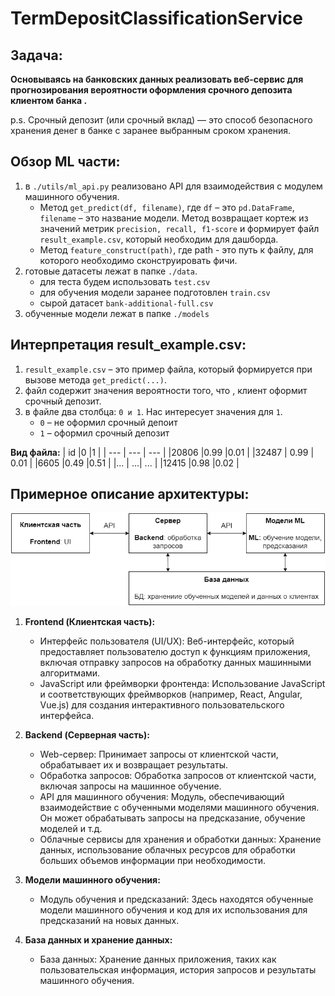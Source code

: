# TermDepositClassificationService

## Задача:
**Основываясь на банковских данных реализовать веб-сервис для прогнозирования вероятности оформления срочного депозита клиентом банка .**

p.s. Срочный депозит (или срочный вклад) — это способ безопасного хранения денег в банке с заранее выбранным сроком хранения.

## Обзор ML части:
1. в ```./utils/ml_api.py``` реализовано API для взаимодействия с модулем машинного обучения.
    - Метод ```get_predict(df, filename)```, где ```df``` – это ```pd.DataFrame```, ```filename``` – это название модели. Метод возвращает кортеж из значений метрик ```precision, recall, f1-score```  и формирует файл ```result_example.csv```, который необходим для дашборда.
    - Метод ```feature_construct(path)```, где path - это путь к файлу, для которого необходимо сконструировать фичи. 
3. готовые датасеты лежат в папке ```./data```.
    - для теста будем использовать ```test.csv```
    - для обучения модели заранее подготовлен ```train.csv```
    - сырой датасет ```bank-additional-full.csv```
5. обученные модели лежат в папке ```./models```
## Интерпретация result_example.csv:
1. ```result_example.csv``` – это пример файла, который формируется при вызове метода ```get_predict(...)```.
2. файл содержит значения вероятности того, что , клиент оформит срочный депозит.
3. в файле два столбца: ```0 и 1```. Нас интересует значения для ```1```.
    - ```0``` – не оформил срочный депоит
    - ```1``` – оформил срочный депозит

**Вид файла:**
| id |0  |1  |
| --- | --- | --- |
|20806  |0.99  |0.01  |
|32487  | 0.99 | 0.01 |
|6605  |0.49  |0.51  |
|...  | ...| ... |
|12415  |0.98  |0.02  |

## Примерное описание архитектуры:
![plot](./data/img/архитектура.png)

1. **Frontend (Клиентская часть):**
    - Интерфейс пользователя (UI/UX): Веб-интерфейс, который предоставляет пользователю доступ к функциям приложения, включая отправку запросов на обработку данных машинными алгоритмами.
    - JavaScript или фреймворки фронтенда: Использование JavaScript и соответствующих фреймворков (например, React, Angular, Vue.js) для создания интерактивного пользовательского интерфейса.
    
2. **Backend (Серверная часть):**
    - Web-сервер: Принимает запросы от клиентской части, обрабатывает их и возвращает результаты.
    - Обработка запросов: Обработка запросов от клиентской части, включая запросы на машинное обучение.
    - API для машинного обучения: Модуль, обеспечивающий взаимодействие с обученными моделями машинного обучения. Он может обрабатывать запросы на предсказание, обучение моделей и т.д.
    - Облачные сервисы для хранения и обработки данных: Хранение данных, использование облачных ресурсов для обработки больших объемов информации при необходимости.
    
3. **Модели машинного обучения:**
    - Модуль обучения и предсказаний: Здесь находятся обученные модели машинного обучения и код для их использования для предсказаний на новых данных.
    
4. **База данных и хранение данных:**
    - База данных: Хранение данных приложения, таких как пользовательская информация, история запросов и результаты машинного обучения.


